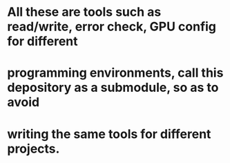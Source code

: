 # All these are tools such as read/write, error check, GPU config for different
# programming environments, call this depository as a submodule, so as to avoid
# writing the same tools for different projects.

